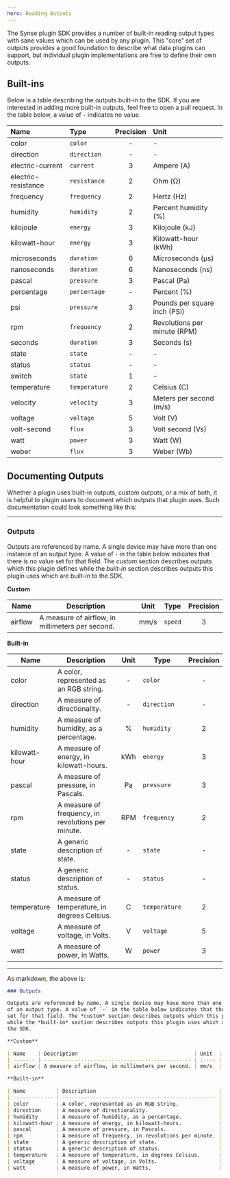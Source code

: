 ```yaml
---
hero: Reading Outputs
---
```


The Synse plugin SDK provides a number of built-in reading output types with sane values
which can be used by any plugin. This "core" set of outputs provides a good foundation
to describe what data plugins can support, but individual plugin implementations are free
to define their own outputs.

## Built-ins

Below is a table describing the outputs built-in to the SDK. If you are interested in
adding more built-in outputs, feel free to open a pull request. In the table below,
a value of `-` indicates no value.

| Name | Type | Precision | Unit |
| :--- | :--- | :-------: | :--- |
| color | `color` | - | - |
| direction | `direction` | - | - |
| electric-current | `current` | 3 | Ampere (A) |
| electric-resistance | `resistance` | 2 | Ohm (Ω) |
| frequency | `frequency` | 2 | Hertz (Hz) |
| humidity | `humidity` | 2 | Percent humidity (%) |
| kilojoule | `energy` | 3 | Kilojoule (kJ) |
| kilowatt-hour | `energy` | 3 | Kilowatt-hour (kWh) |
| microseconds | `duration` | 6 | Microseconds (µs) |
| nanoseconds | `duration` | 6 | Nanoseconds (ns) |
| pascal | `pressure` | 3 | Pascal (Pa) |
| percentage | `percentage` | - | Percent (%) |
| psi | `pressure` | 3 | Pounds per square inch (PSI) |
| rpm | `frequency` | 2 | Revolutions per minute (RPM) |
| seconds | `duration` | 3 | Seconds (s) |
| state | `state` | - |  - |
| status | `status` | - | - |
| switch | `state` | 1 | -  |
| temperature | `temperature` | 2 | Celsius (C) |
| velocity | `velocity` | 3 | Meters per second (m/s) |
| voltage | `voltage` | 5 | Volt (V) |
| volt-second | `flux` | 3 | Volt second (Vs) |
| watt | `power` | 3 | Watt (W) |
| weber | `flux` | 3 | Weber (Wb) |

## Documenting Outputs

Whether a plugin uses built-in outputs, custom outputs, or a mix of both, it is helpful
to plugin users to document which outputs that plugin uses. Such documentation could look
something like this:

-----

### Outputs

Outputs are referenced by name. A single device may have more than one instance
of an output type. A value of `-` in the table below indicates that there is no value
set for that field. The *custom* section describes outputs which this plugin defines
while the *built-in* section describes outputs this plugin uses which are built-in to
the SDK.

**Custom**

| Name    | Description                                      | Unit  | Type    | Precision |
| ------- | ------------------------------------------------ | :---: | ------- | :-------: |
| airflow | A measure of airflow, in millimeters per second. | mm/s  | `speed` | 3         |

**Built-in**

| Name          | Description                                        | Unit  | Type          | Precision |
| ------------- | -------------------------------------------------- | :---: | ------------- | :-------: |
| color         | A color, represented as an RGB string.             | -     | `color`       | -         |
| direction     | A measure of directionality.                       | -     | `direction`   | -         |
| humidity      | A measure of humidity, as a percentage.            | %     | `humidity`    | 2         |
| kilowatt-hour | A measure of energy, in kilowatt-hours.            | kWh   | `energy`      | 3         |
| pascal        | A measure of pressure, in Pascals.                 | Pa    | `pressure`    | 3         |
| rpm           | A measure of frequency, in revolutions per minute. | RPM   | `frequency`   | 2         |
| state         | A generic description of state.                    | -     | `state`       | -         |
| status        | A generic description of status.                   | -     | `status`      | -         |
| temperature   | A measure of temperature, in degrees Celsius.      | C     | `temperature` | 2         |
| voltage       | A measure of voltage, in Volts.                    | V     | `voltage`     | 5         |
| watt          | A measure of power, in Watts.                      | W     | `power`       | 3         |

-----

As markdown, the above is:

```md
### Outputs

Outputs are referenced by name. A single device may have more than one instance
of an output type. A value of `-` in the table below indicates that there is no value
set for that field. The *custom* section describes outputs which this plugin defines
while the *built-in* section describes outputs this plugin uses which are built-in to
the SDK.

**Custom**

| Name    | Description                                      | Unit  | Type    | Precision |
| ------- | ------------------------------------------------ | :---: | ------- | :-------: |
| airflow | A measure of airflow, in millimeters per second. | mm/s  | `speed` | 3         |

**Built-in**

| Name          | Description                                        | Unit  | Type          | Precision |
| ------------- | -------------------------------------------------- | :---: | ------------- | :-------: |
| color         | A color, represented as an RGB string.             | -     | `color`       | -         |
| direction     | A measure of directionality.                       | -     | `direction`   | -         |
| humidity      | A measure of humidity, as a percentage.            | %     | `humidity`    | 2         |
| kilowatt-hour | A measure of energy, in kilowatt-hours.            | kWh   | `energy`      | 3         |
| pascal        | A measure of pressure, in Pascals.                 | Pa    | `pressure`    | 3         |
| rpm           | A measure of frequency, in revolutions per minute. | RPM   | `frequency`   | 2         |
| state         | A generic description of state.                    | -     | `state`       | -         |
| status        | A generic description of status.                   | -     | `status`      | -         |
| temperature   | A measure of temperature, in degrees Celsius.      | C     | `temperature` | 2         |
| voltage       | A measure of voltage, in Volts.                    | V     | `voltage`     | 5         |
| watt          | A measure of power, in Watts.                      | W     | `power`       | 3         |
```
